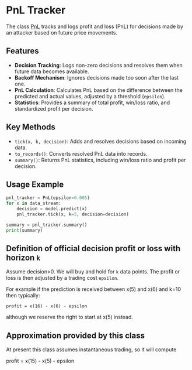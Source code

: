 # PnL Tracker

The class [PnL](https://github.com/microprediction/endersgame/blob/main/endersgame/accounting/pnl.py) tracks and logs profit and loss (PnL) for decisions made by an attacker based on future price movements.

## Features
- **Decision Tracking**: Logs non-zero decisions and resolves them when future data becomes available.
- **Backoff Mechanism**: Ignores decisions made too soon after the last one.
- **PnL Calculation**: Calculates PnL based on the difference between the predicted and actual values, adjusted by a threshold (`epsilon`).
- **Statistics**: Provides a summary of total profit, win/loss ratio, and standardized profit per decision.

## Key Methods
- `tick(x, k, decision)`: Adds and resolves decisions based on incoming data.
- `to_records()`: Converts resolved PnL data into records.
- `summary()`: Returns PnL statistics, including win/loss ratio and profit per decision.

## Usage Example
```python
pnl_tracker = PnL(epsilon=0.005)
for x in data_stream:
    decision = model.predict(x)
    pnl_tracker.tick(x, k=5, decision=decision)

summary = pnl_tracker.summary()
print(summary)
```

## Definition of official decision profit or loss with horizon `k`
Assume decision>0. We will buy and hold for `k` data points. The profit or loss is then adjusted by a trading cost `epsilon`. 
 
For example if the prediction is received between x(5) and x(6) and k=10 then typically: 
    
    profit = x(16) - x(6) - epsilon 

although we reserve the right to start at x(5) instead. 

## Approximation provided by this class

At present this class assumes instantaneous trading, so it will compute

   profit = x(15) - x(5) - epsilon 
